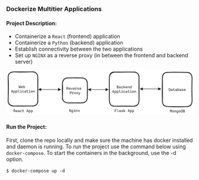 ### Dockerize Multitier Applications

#### Project Description: 
- Containerize a `React` (frontend) application 
- Containerize a `Python` (backend) application 
- Establish connectivity between the two applications
- Set up `NGINX` as a reverse proxy (in between the frontend and backend server)

<p align="center">
  <img src="./diagrams/mulitier-diagram.png" />
</p>

#### Run the Project:
First, clone the repo locally and make sure the machine has docker installed and daemon is running.
To run the project use the command below using `docker-compose`. To start the containers in the background, use the -d option.
```shell
$ docker-compose up -d
```
